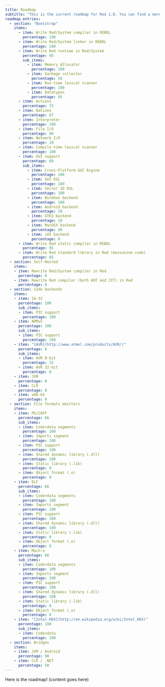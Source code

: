 ```yaml
---
title: Roadmap
subtitle: "This is the current roadmap for Red 1.0. You can find a more detailed roadmap on our [Trello board](https://trello.com/b/FlQ6pzdB/red-tasks-overview)."
roadmap_entries:
  - section: "Bootstrap"
    items:
      - item: Write Red/System compiler in REBOL
        percentage: 100
      - item: Write Red/System linker in REBOL
        percentage: 100
      - item: Write Red runtime in Red/System
        percentage: 95
        sub_items:
          - item: Memory Allocator
            percentage: 100
          - item: Garbage collector
            percentage: 50
          - item: Run-time lexical scanner
            percentage: 100
          - item: Datatypes
            percentage: 95
      - item: Actions
        percentage: 75
      - item: Natives
        percentage: 87
      - item: Interpreter
        percentage: 100
      - item: File I/O
        percentage: 90
      - item: Network I/O
        percentage: 20
      - item: Compile-time lexical scanner
        percentage: 100
      - item: GUI support
        percentage: 60
        sub_items:
          - item: Cross-Platform GUI Engine
            percentage: 100
          - item: GUI DSL
            percentage: 100
          - item: Vector 2D DSL
            percentage: 100
          - item: Windows backend
            percentage: 100
          - item: Android backend
            percentage: 20
          - item: GTK3 backend
            percentage: 10
          - item: MacOSX backend
            percentage: 98
          - item: iOS backend
            percentage: 0
      - item: Write Red static compiler in REBOL
        percentage: 95
      - item: Write Red standard library in Red (mezzanine code)
        percentage: 85
  - section: Self-Hosted
    items:
    - item: Rewrite Red/System compiler in Red
      percentage: 0
    - item: Rewrite Red compiler (both AOT and JIT) in Red
      percentage: 0
  - section: Code backends
    items:
    - item: IA-32
      percentage: 100
      sub_items:
      - item: PIC support
        percentage: 100
    - item: ARMv5
      percentage: 100
      sub_items:
      - item: PIC support
        percentage: 100
    - item: "[AVR](http://www.atmel.com/products/AVR/)"
      percentage: 8
      sub_items:
      - item: AVR 8-bit
        percentage: 15
      - item: AVR 32-bit
        percentage: 0
    - item: JVM
      percentage: 0
    - item: CLR
      percentage: 0
    - item: x86-64
      percentage: 0
  - section: File formats emitters
    items:
    - item: PE/COFF
      percentage: 66
      sub_items:
      - item: Code+data segments
        percentage: 100
      - item: Imports segment
        percentage: 100
      - item: PIC support
        percentage: 100
      - item: Shared dynamic library (.dll)
        percentage: 100
      - item: Static library (.lib)
        percentage: 0
      - item: Object format (.o)
        percentage: 0
    - item: ELF
      percentage: 66
      sub_items:
      - item: Code+data segments
        percentage: 100
      - item: Imports segment
        percentage: 100
      - item: PIC support
        percentage: 100
      - item: Shared dynamic library (.dll)
        percentage: 100
      - item: Static library (.lib)
        percentage: 0
      - item: Object format (.o)
        percentage: 0
    - item: Mach-o
      percentage: 66
      sub_items:
      - item: Code+data segments
        percentage: 100
      - item: Imports segment
        percentage: 100
      - item: PIC support
        percentage: 100
      - item: Shared dynamic library (.dll)
        percentage: 100
      - item: Static library (.lib)
        percentage: 0
      - item: Object format (.o)
        percentage: 0
    - item: "[Intel-HEX](http://en.wikipedia.org/wiki/Intel_HEX)"
      percentage: 100
      sub_items:
      - item: Code+data
        percentage: 100
  - section: Bridges
    items:
    - item: JVM / Android
      percentage: 90
    - item: CLR / .NET
      percentage: 50
---
```


Here is the roadmap! (content goes here)
